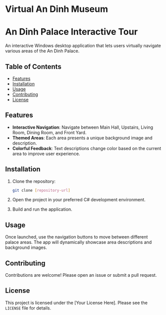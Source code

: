 # Virtual An Dinh Museum
# An Dinh Palace Interactive Tour

An interactive Windows desktop application that lets users virtually navigate various areas of the An Dinh Palace.

## Table of Contents
- [Features](#features)
- [Installation](#installation)
- [Usage](#usage)
- [Contributing](#contributing)
- [License](#license)

## Features

- **Interactive Navigation**: Navigate between Main Hall, Upstairs, Living Room, Dining Room, and Front Yard.
- **Themed Areas**: Each area presents a unique background image and description.
- **Colorful Feedback**: Text descriptions change color based on the current area to improve user experience.

## Installation

1. Clone the repository:
    ```bash
    git clone [repository-url]
    ```

2. Open the project in your preferred C# development environment.

3. Build and run the application.

## Usage

Once launched, use the navigation buttons to move between different palace areas. The app will dynamically showcase area descriptions and background images.

## Contributing

Contributions are welcome! Please open an issue or submit a pull request.

## License

This project is licensed under the [Your License Here]. Please see the `LICENSE` file for details.

